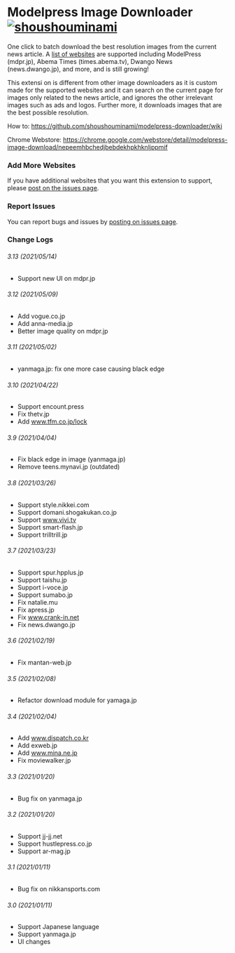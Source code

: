 # Modelpress Image Downloader [![shoushouminami](https://circleci.com/gh/shoushouminami/modelpress-downloader.svg?style=svg)](https://app.circleci.com/pipelines/github/shoushouminami/modelpress-downloader)

One click to batch download the best resolution images from the current news article. A [list of websites](https://github.com/shoushouminami/modelpress-downloader/wiki) are supported including ModelPress (mdpr.jp), Abema Times (times.abema.tv),
Dwango News (news.dwango.jp), and more, and is still growing! 

This extensi
on is different from other image downloaders as it is custom made for the supported websites and it can search on the current  page for images
only related to the news article, and ignores the other irrelevant images such as ads and logos. Further more, it downloads images that are the best possible resolution.

How to: 
https://github.com/shoushouminami/modelpress-downloader/wiki

Chrome Webstore: https://chrome.google.com/webstore/detail/modelpress-image-download/nepeemhbchedjbebdekhpkhknljppmif

### Add More Websites
If you have additional websites that you want this extension to support, please [post on the issues page](https://github.com/shoushouminami/modelpress-downloader/issues).

### Report Issues
You can report bugs and issues by [posting on issues page](https://github.com/shoushouminami/modelpress-downloader/issues).

### Change Logs

###### 3.13 (2021/05/14)
* Support new UI on mdpr.jp

###### 3.12 (2021/05/09)
* Add vogue.co.jp
* Add anna-media.jp
* Better image quality on mdpr.jp

###### 3.11 (2021/05/02)
* yanmaga.jp: fix one more case causing black edge

###### 3.10 (2021/04/22)
* Support encount.press
* Fix thetv.jp
* Add www.tfm.co.jp/lock

###### 3.9 (2021/04/04)
* Fix black edge in image (yanmaga.jp)
* Remove teens.mynavi.jp (outdated)

###### 3.8 (2021/03/26)
* Support style.nikkei.com
* Support domani.shogakukan.co.jp
* Support www.vivi.tv
* Support smart-flash.jp
* Support trilltrill.jp

###### 3.7 (2021/03/23)
* Support spur.hpplus.jp
* Support taishu.jp
* Support i-voce.jp
* Support sumabo.jp  
* Fix natalie.mu
* Fix apress.jp
* Fix www.crank-in.net
* Fix news.dwango.jp

###### 3.6 (2021/02/19)
* Fix mantan-web.jp

###### 3.5 (2021/02/08)
* Refactor download module for yamaga.jp

###### 3.4 (2021/02/04)
* Add www.dispatch.co.kr
* Add exweb.jp
* Add www.mina.ne.jp
* Fix moviewalker.jp

###### 3.3 (2021/01/20)
* Bug fix on yanmaga.jp

###### 3.2 (2021/01/20)
* Support jj-jj.net
* Support hustlepress.co.jp
* Support ar-mag.jp

###### 3.1 (2021/01/11)
* Bug fix on nikkansports.com

###### 3.0 (2021/01/11)
* Support Japanese language
* Support yanmaga.jp
* UI changes
